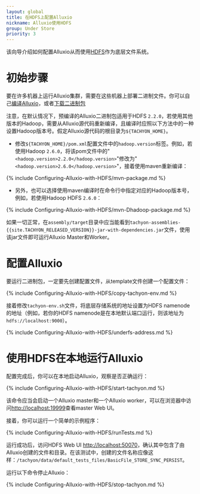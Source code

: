 ```yaml
---
layout: global
title: 在HDFS上配置Alluxio
nickname: Alluxio使用HDFS
group: Under Store
priority: 3
---
```


该向导介绍如何配置Alluxio从而使用[HDFS](https://hadoop.apache.org/docs/stable/hadoop-project-dist/hadoop-hdfs/HdfsUserGuide.html)作为底层文件系统。

# 初始步骤

要在许多机器上运行Alluxio集群，需要在这些机器上部署二进制文件。你可以自己[编译Alluxio](Building-Alluxio-Master-Branch.html)，或者[下载二进制包](Running-Alluxio-Locally.html)

注意，在默认情况下，预编译的Alluxio二进制包适用于HDFS `2.2.0`，若使用其他版本的Hadoop，需要从Alluxio源代码重新编译，且编译时应照以下方法中的一种设置Hadoop版本号。假定Alluxio源代码的根目录为`${TACHYON_HOME}`。

* 修改`${TACHYON_HOME}/pom.xml`配置文件中的`hadoop.version`标签。例如，若使用Hadoop `2.6.0`，将该pom文件中的"`<hadoop.version>2.2.0</hadoop.version>`"修改为"`<hadoop.version>2.6.0</hadoop.version>`"，接着使用maven重新编译：

{% include Configuring-Alluxio-with-HDFS/mvn-package.md %}

* 另外，也可以选择使用maven编译时在命令行中指定对应的Hadoop版本号，例如，若使用Hadoop HDFS `2.6.0`：

{% include Configuring-Alluxio-with-HDFS/mvn-Dhadoop-package.md %}

如果一切正常，在`assembly/target`目录中应当能看到`tachyon-assemblies-{{site.TACHYON_RELEASED_VERSION}}-jar-with-dependencies.jar`文件，使用该jar文件即可运行Alluxio Master和Worker。

# 配置Alluxio

要运行二进制包，一定要先创建配置文件，从template文件创建一个配置文件：

{% include Configuring-Alluxio-with-HDFS/copy-tachyon-env.md %}

接着修改`tachyon-env.sh`文件，将底层存储系统的地址设置为HDFS namenode的地址（例如，若你的HDFS namenode是在本地默认端口运行，则该地址为`hdfs://localhost:9000`）。

{% include Configuring-Alluxio-with-HDFS/underfs-address.md %}

# 使用HDFS在本地运行Alluxio

配置完成后，你可以在本地启动Alluxio，观察是否正确运行：

{% include Configuring-Alluxio-with-HDFS/start-tachyon.md %}

该命令应当会启动一个Alluxio master和一个Alluxio worker，可以在浏览器中访问[http://localhost:19999](http://localhost:19999)查看master Web UI。

接着，你可以运行一个简单的示例程序：

{% include Configuring-Alluxio-with-HDFS/runTests.md %}

运行成功后，访问HDFS Web UI [http://localhost:50070](http://localhost:50070)，确认其中包含了由Alluxio创建的文件和目录。在该测试中，创建的文件名称应像这样：`/tachyon/data/default_tests_files/BasicFile_STORE_SYNC_PERSIST`。

运行以下命令停止Alluxio：

{% include Configuring-Alluxio-with-HDFS/stop-tachyon.md %}

